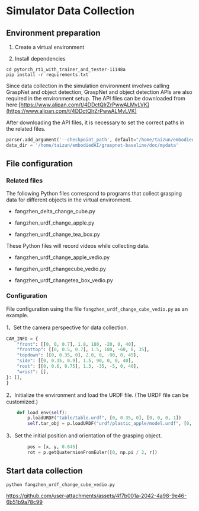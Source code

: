 # Simulator Data Collection

## Environment preparation

1. Create a virtual environment

2. Install dependencies

```shell
cd pytorch_rt1_with_trainer_and_tester-11148a
pip install -r requirements.txt
```

Since data collection in the simulation environment involves calling GraspNet and object detection, GraspNet and object detection APIs are also required in the environment setup. The API files can be downloaded from here:[https://www.alipan.com/t/4DDctQIrZrPwwALMvLVK](https://www.alipan.com/t/4DDctQIrZrPwwALMvLVK)

After downloading the API files, it is necessary to set the correct paths in the related files.

```python
parser.add_argument('--checkpoint_path', default="/home/taizun/embodiedAI/graspnet-baseline/checkpoint-rs.tar",help='Model checkpoint path')
data_dir = '/home/taizun/embodiedAI/graspnet-baseline/doc/mydata'
```

## File configuration

### Related files

The following Python files correspond to programs that collect grasping data for different objects in the virtual environment. 

- fangzhen_delta_change_cube.py

- fangzhen_urdf_change_apple.py

- fangzhen_urdf_change_tea_box.py

These Python files will record videos while collecting data.

- fangzhen_urdf_change_apple_vedio.py

- fangzhen_urdf_changecube_vedio.py

- fangzhen_urdf_changetea_box_vedio.py

### Configuration

File configuration using the file `fangzhen_urdf_change_cube_vedio.py` as an example.

1、Set the camera perspective for data collection.

```python
CAM_INFO = {
    "front": [[0, 0, 0.7], 1.8, 180, -20, 0, 40],
    "fronttop": [[0, 0.5, 0.7], 1.5, 180, -60, 0, 35],
    "topdown": [[0, 0.35, 0], 2.0, 0, -90, 0, 45],
    "side": [[0, 0.35, 0.9], 1.5, 90, 0, 0, 40],
    "root": [[0, 0.6, 0.75], 1.3, -35, -5, 0, 40],
    "wrist": [],
}: [],
}
```

2、Initialize the environment and load the URDF file. (The URDF file can be customized.)

```python
    def load_env(self):
        p.loadURDF("table/table.urdf", [0, 0.35, 0], [0, 0, 0, 1])
        self.tar_obj = p.loadURDF("urdf/plastic_apple/model.urdf", [0, 0, 0], globalScaling=0.75)
```

3、Set the initial position and orientation of the grasping object.

```python
        pos = [x, y, 0.645]
        rot = p.getQuaternionFromEuler([0, np.pi / 2, r])
```

## Start data collection

```shell
python fangzhen_urdf_change_cube_vedio.py
```



https://github.com/user-attachments/assets/4f7b001a-2042-4a98-9e46-6b51b9a78c99


